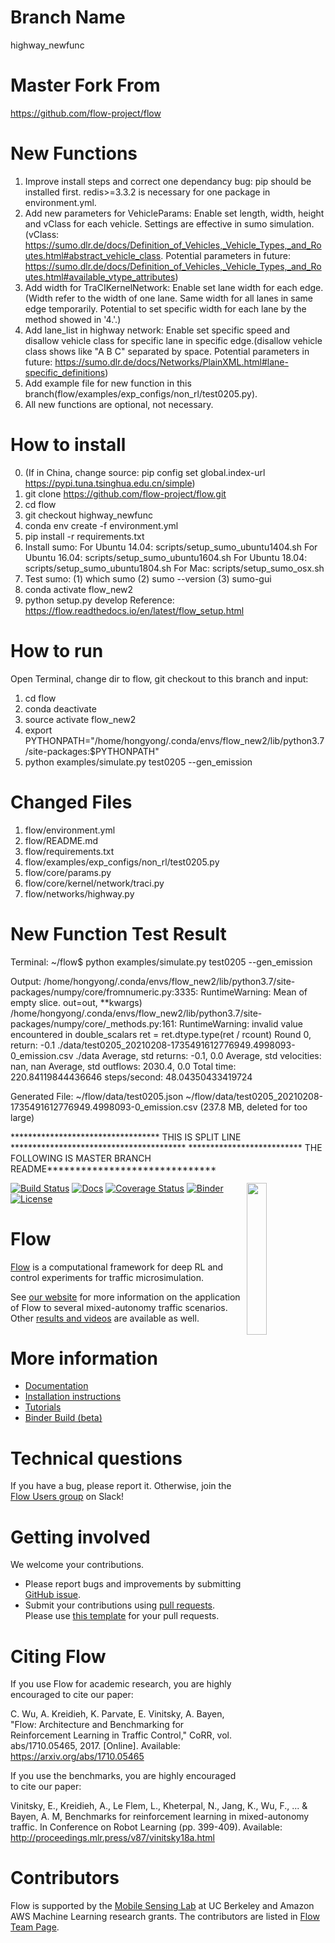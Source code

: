 # Branch Name
highway_newfunc

# Master Fork From
https://github.com/flow-project/flow

# New Functions
1. Improve install steps and correct one dependancy bug: pip should be installed first. redis>=3.3.2 is necessary for one package in environment.yml.
2. Add new parameters for VehicleParams: Enable set length, width, height and vClass for each vehicle. Settings are effective in sumo simulation. (vClass: https://sumo.dlr.de/docs/Definition_of_Vehicles,_Vehicle_Types,_and_Routes.html#abstract_vehicle_class. Potential parameters in future: https://sumo.dlr.de/docs/Definition_of_Vehicles,_Vehicle_Types,_and_Routes.html#available_vtype_attributes)
3. Add width for TraCIKernelNetwork: Enable set lane width for each edge.(Width refer to the width of one lane. Same width for all lanes in same edge temporarily. Potential to set specific width for each lane by the method showed in '4.'.)
4. Add lane_list in highway network: Enable set specific speed and disallow vehicle class for specific lane in specific edge.(disallow vehicle class shows like "A B C" separated by space. Potential parameters in future: https://sumo.dlr.de/docs/Networks/PlainXML.html#lane-specific_definitions)
5. Add example file for new function in this branch(flow/examples/exp_configs/non_rl/test0205.py).
6. All new functions are optional, not necessary.

# How to install
0. (If in China, change source: pip config set global.index-url https://pypi.tuna.tsinghua.edu.cn/simple)
1. git clone https://github.com/flow-project/flow.git
2. cd flow
3. git checkout highway_newfunc
4. conda env create -f environment.yml
5. pip install -r requirements.txt
6. Install sumo:
For Ubuntu 14.04:
scripts/setup_sumo_ubuntu1404.sh
For Ubuntu 16.04:
scripts/setup_sumo_ubuntu1604.sh
For Ubuntu 18.04:
scripts/setup_sumo_ubuntu1804.sh
For Mac:
scripts/setup_sumo_osx.sh
7. Test sumo:
(1) which sumo
(2) sumo --version
(3) sumo-gui
8. conda activate flow_new2
9. python setup.py develop
Reference: https://flow.readthedocs.io/en/latest/flow_setup.html

# How to run
Open Terminal, change dir to flow, git checkout to this branch and input:
1. cd flow
2. conda deactivate
3. source activate flow_new2
4. export PYTHONPATH="/home/hongyong/.conda/envs/flow_new2/lib/python3.7/site-packages:$PYTHONPATH"
5. python examples/simulate.py test0205 --gen_emission

# Changed Files
1. flow/environment.yml
2. flow/README.md
3. flow/requirements.txt
4. flow/examples/exp_configs/non_rl/test0205.py
5. flow/core/params.py
6. flow/core/kernel/network/traci.py
7. flow/networks/highway.py

# New Function Test Result
Terminal:
~/flow$ python examples/simulate.py test0205 --gen_emission

Output:
/home/hongyong/.conda/envs/flow_new2/lib/python3.7/site-packages/numpy/core/fromnumeric.py:3335: RuntimeWarning: Mean of empty slice.
  out=out, **kwargs)
/home/hongyong/.conda/envs/flow_new2/lib/python3.7/site-packages/numpy/core/_methods.py:161: RuntimeWarning: invalid value encountered in double_scalars
  ret = ret.dtype.type(ret / rcount)
Round 0, return: -0.1
./data/test0205_20210208-1735491612776949.4998093-0_emission.csv ./data
Average, std returns: -0.1, 0.0
Average, std velocities: nan, nan
Average, std outflows: 2030.4, 0.0
Total time: 220.84119844436646
steps/second: 48.04350433419724

Generated File:
~/flow/data/test0205.json
~/flow/data/test0205_20210208-1735491612776949.4998093-0_emission.csv (237.8 MB, deleted for too large)


********************************** THIS IS SPLIT LINE ****************************************
************************** THE FOLLOWING IS MASTER BRANCH README******************************

<img src="docs/img/square_logo.png" align="right" width="25%"/>

[![Build Status](https://travis-ci.com/flow-project/flow.svg?branch=master)](https://travis-ci.com/flow-project/flow)
[![Docs](https://readthedocs.org/projects/flow/badge)](http://flow.readthedocs.org/en/latest/)
[![Coverage Status](https://coveralls.io/repos/github/flow-project/flow/badge.svg?branch=master)](https://coveralls.io/github/flow-project/flow?branch=master)
[![Binder](https://mybinder.org/badge_logo.svg)](https://mybinder.org/v2/gh/flow-project/flow/binder)
[![License](https://img.shields.io/badge/license-MIT-blue.svg)](https://github.com/flow-project/flow/blob/master/LICENSE.md)

# Flow

[Flow](https://flow-project.github.io/) is a computational framework for deep RL and control experiments for traffic microsimulation.

See [our website](https://flow-project.github.io/) for more information on the application of Flow to several mixed-autonomy traffic scenarios. Other [results and videos](https://sites.google.com/view/ieee-tro-flow/home) are available as well.

# More information

- [Documentation](https://flow.readthedocs.org/en/latest/)
- [Installation instructions](http://flow.readthedocs.io/en/latest/flow_setup.html)
- [Tutorials](https://github.com/flow-project/flow/tree/master/tutorials)
- [Binder Build (beta)](https://mybinder.org/v2/gh/flow-project/flow/binder)

# Technical questions

If you have a bug, please report it. Otherwise, join the [Flow Users group](https://join.slack.com/t/flow-users/shared_invite/enQtODQ0NDYxMTQyNDY2LTY1ZDVjZTljM2U0ODIxNTY5NTQ2MmUxMzYzNzc5NzU4ZTlmNGI2ZjFmNGU4YjVhNzE3NjcwZTBjNzIxYTg5ZmY) on Slack!  

# Getting involved

We welcome your contributions.

- Please report bugs and improvements by submitting [GitHub issue](https://github.com/flow-project/flow/issues).
- Submit your contributions using [pull requests](https://github.com/flow-project/flow/pulls). Please use [this template](https://github.com/flow-project/flow/blob/master/.github/PULL_REQUEST_TEMPLATE.md) for your pull requests.

# Citing Flow

If you use Flow for academic research, you are highly encouraged to cite our paper:

C. Wu, A. Kreidieh, K. Parvate, E. Vinitsky, A. Bayen, "Flow: Architecture and Benchmarking for Reinforcement Learning in Traffic Control," CoRR, vol. abs/1710.05465, 2017. [Online]. Available: https://arxiv.org/abs/1710.05465

If you use the benchmarks, you are highly encouraged to cite our paper:

Vinitsky, E., Kreidieh, A., Le Flem, L., Kheterpal, N., Jang, K., Wu, F., ... & Bayen, A. M,  Benchmarks for reinforcement learning in mixed-autonomy traffic. In Conference on Robot Learning (pp. 399-409). Available: http://proceedings.mlr.press/v87/vinitsky18a.html

# Contributors

Flow is supported by the [Mobile Sensing Lab](http://bayen.eecs.berkeley.edu/) at UC Berkeley and Amazon AWS Machine Learning research grants. The contributors are listed in [Flow Team Page](https://flow-project.github.io/team.html).
